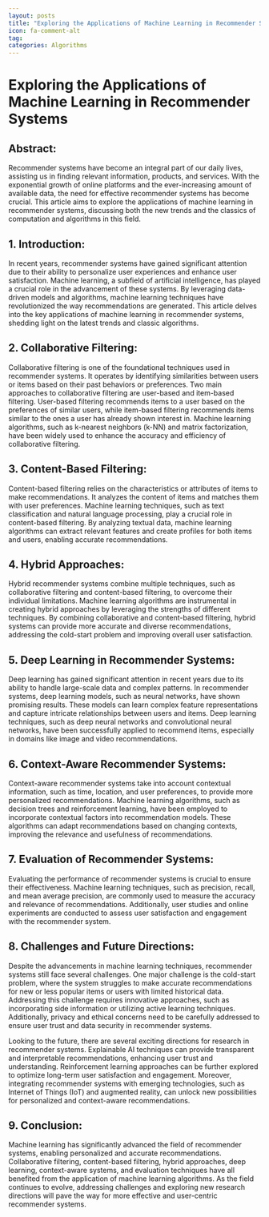 ```yaml
---
layout: posts
title: "Exploring the Applications of Machine Learning in Recommender Systems"
icon: fa-comment-alt
tag:      
categories: Algorithms
---
```



# Exploring the Applications of Machine Learning in Recommender Systems

## Abstract:
Recommender systems have become an integral part of our daily lives, assisting us in finding relevant information, products, and services. With the exponential growth of online platforms and the ever-increasing amount of available data, the need for effective recommender systems has become crucial. This article aims to explore the applications of machine learning in recommender systems, discussing both the new trends and the classics of computation and algorithms in this field.

## 1. Introduction:
In recent years, recommender systems have gained significant attention due to their ability to personalize user experiences and enhance user satisfaction. Machine learning, a subfield of artificial intelligence, has played a crucial role in the advancement of these systems. By leveraging data-driven models and algorithms, machine learning techniques have revolutionized the way recommendations are generated. This article delves into the key applications of machine learning in recommender systems, shedding light on the latest trends and classic algorithms.

## 2. Collaborative Filtering:
Collaborative filtering is one of the foundational techniques used in recommender systems. It operates by identifying similarities between users or items based on their past behaviors or preferences. Two main approaches to collaborative filtering are user-based and item-based filtering. User-based filtering recommends items to a user based on the preferences of similar users, while item-based filtering recommends items similar to the ones a user has already shown interest in. Machine learning algorithms, such as k-nearest neighbors (k-NN) and matrix factorization, have been widely used to enhance the accuracy and efficiency of collaborative filtering.

## 3. Content-Based Filtering:
Content-based filtering relies on the characteristics or attributes of items to make recommendations. It analyzes the content of items and matches them with user preferences. Machine learning techniques, such as text classification and natural language processing, play a crucial role in content-based filtering. By analyzing textual data, machine learning algorithms can extract relevant features and create profiles for both items and users, enabling accurate recommendations.

## 4. Hybrid Approaches:
Hybrid recommender systems combine multiple techniques, such as collaborative filtering and content-based filtering, to overcome their individual limitations. Machine learning algorithms are instrumental in creating hybrid approaches by leveraging the strengths of different techniques. By combining collaborative and content-based filtering, hybrid systems can provide more accurate and diverse recommendations, addressing the cold-start problem and improving overall user satisfaction.

## 5. Deep Learning in Recommender Systems:
Deep learning has gained significant attention in recent years due to its ability to handle large-scale data and complex patterns. In recommender systems, deep learning models, such as neural networks, have shown promising results. These models can learn complex feature representations and capture intricate relationships between users and items. Deep learning techniques, such as deep neural networks and convolutional neural networks, have been successfully applied to recommend items, especially in domains like image and video recommendations.

## 6. Context-Aware Recommender Systems:
Context-aware recommender systems take into account contextual information, such as time, location, and user preferences, to provide more personalized recommendations. Machine learning algorithms, such as decision trees and reinforcement learning, have been employed to incorporate contextual factors into recommendation models. These algorithms can adapt recommendations based on changing contexts, improving the relevance and usefulness of recommendations.

## 7. Evaluation of Recommender Systems:
Evaluating the performance of recommender systems is crucial to ensure their effectiveness. Machine learning techniques, such as precision, recall, and mean average precision, are commonly used to measure the accuracy and relevance of recommendations. Additionally, user studies and online experiments are conducted to assess user satisfaction and engagement with the recommender system.

## 8. Challenges and Future Directions:
Despite the advancements in machine learning techniques, recommender systems still face several challenges. One major challenge is the cold-start problem, where the system struggles to make accurate recommendations for new or less popular items or users with limited historical data. Addressing this challenge requires innovative approaches, such as incorporating side information or utilizing active learning techniques. Additionally, privacy and ethical concerns need to be carefully addressed to ensure user trust and data security in recommender systems.

Looking to the future, there are several exciting directions for research in recommender systems. Explainable AI techniques can provide transparent and interpretable recommendations, enhancing user trust and understanding. Reinforcement learning approaches can be further explored to optimize long-term user satisfaction and engagement. Moreover, integrating recommender systems with emerging technologies, such as Internet of Things (IoT) and augmented reality, can unlock new possibilities for personalized and context-aware recommendations.

## 9. Conclusion:
Machine learning has significantly advanced the field of recommender systems, enabling personalized and accurate recommendations. Collaborative filtering, content-based filtering, hybrid approaches, deep learning, context-aware systems, and evaluation techniques have all benefited from the application of machine learning algorithms. As the field continues to evolve, addressing challenges and exploring new research directions will pave the way for more effective and user-centric recommender systems.